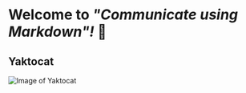 # Welcome to _"Communicate using Markdown"!_ 👋

## Yaktocat
![Image of Yaktocat](https://octodex.github.com/images/yaktocat.png)
